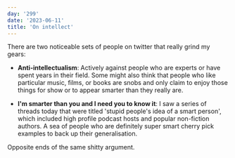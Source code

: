 ```yaml
---
day: '299'
date: '2023-06-11'
title: 'On intellect'
---
```


There are two noticeable sets of people on twitter that really grind my gears:

- **Anti-intellectualism**: Actively against people who are experts or have spent years in their field. Some might also think that people who like particular music, films, or books are snobs and only claim to enjoy those things for show or to appear smarter than they really are.

- **I'm smarter than you and I need you to know it**: I saw a series of threads today that were titled 'stupid people's idea of a smart person', which included high profile podcast hosts and popular non-fiction authors. A sea of people who are definitely super smart cherry pick examples to back up their generalisation.

Opposite ends of the same shitty argument.
